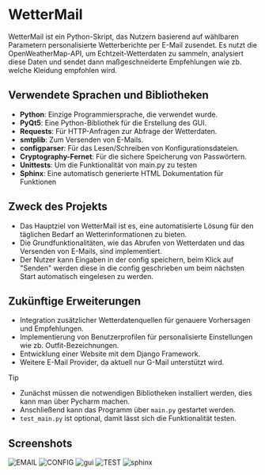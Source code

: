 # WetterMail

WetterMail ist ein Python-Skript, das Nutzern basierend auf wählbaren Parametern personalisierte Wetterberichte per E-Mail zusendet. Es nutzt die OpenWeatherMap-API, um Echtzeit-Wetterdaten zu sammeln, analysiert diese Daten und sendet dann maßgeschneiderte Empfehlungen wie zb. welche Kleidung empfohlen wird.



## Verwendete Sprachen und Bibliotheken

- **Python**: Einzige Programmiersprache, die verwendet wurde.
- **PyQt5**: Eine Python-Bibliothek für die Erstellung des GUI.
- **Requests**: Für HTTP-Anfragen zur Abfrage der Wetterdaten.
- **smtplib**: Zum Versenden von E-Mails.
- **configparser**: Für das Lesen/Schreiben von Konfigurationsdateien.
- **Cryptography-Fernet**: Für die sichere Speicherung von Passwörtern.
- **Unittests**: Um die Funktionalität von main.py zu testen
- **Sphinx**: Eine automatisch generierte HTML Dokumentation für Funktionen



## Zweck des Projekts

* Das Hauptziel von WetterMail ist es, eine automatisierte Lösung für den täglichen Bedarf an Wetterinformationen zu bieten. 
* Die Grundfunktionalitäten, wie das Abrufen von Wetterdaten und das Versenden von E-Mails, sind implementiert.
* Der Nutzer kann Eingaben in der config speichern, beim Klick auf "Senden" werden diese in die config geschrieben um beim nächsten Start automatisch eingelesen zu werden. 



## Zukünftige Erweiterungen

- Integration zusätzlicher Wetterdatenquellen für genauere Vorhersagen und Empfehlungen.
- Implementierung von Benutzerprofilen für personalisierte Einstellungen wie zb. Outfit-Bezeichnungen.
- Entwicklung einer Website mit dem Django Framework.
- Weitere E-Mail Provider, da aktuell nur G-Mail unterstützt wird. 



> [!TIP]
> - Zunächst müssen die notwendigen Bibliotheken installiert werden, dies kann man über Pycharm machen.
> - Anschließend kann das Programm über `main.py` gestartet werden.
> - `test_main.py` ist optional, damit lässt sich die Funktionalität testen. 



## Screenshots 
![EMAIL](https://github.com/MuhammetGuducu/wettermail/assets/84397069/a2f6554f-f4d9-43ae-ac6f-da113c3b6460)
![CONFIG](https://github.com/MuhammetGuducu/wettermail/assets/84397069/2eb53a12-1594-4a54-8319-30cfe8a18c46)
![gui](https://github.com/MuhammetGuducu/wettermail/assets/84397069/7b42e256-272c-40f5-bc46-280518a78dfb)
![TEST](https://github.com/MuhammetGuducu/wettermail/assets/84397069/2e13568e-1aa1-4ab1-930b-fccd4fd37747)
![sphinx](https://github.com/MuhammetGuducu/wettermail/assets/84397069/aef3a322-a588-4a18-8e6e-c4bb142a1c66)
